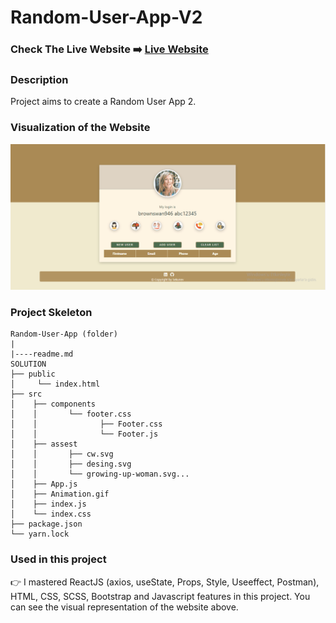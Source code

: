 # Random-User-App-V2

### Check The Live Website ➡️ [Live Website](https://sekunev-random-user-app-v2.netlify.app/)

### Description

Project aims to create a Random User App 2.

### Visualization of the Website

![image](https://github.com/Sekunev/Random-User-V/blob/main/src/Animation.gif)

### Project Skeleton

```
Random-User-App (folder)
|
|----readme.md
SOLUTION
├── public
│     └── index.html
├── src
│    ├── components
│    │       └── footer.css
│    │              ├── Footer.css
│    │              └── Footer.js
│    ├── assest
│    │       ├── cw.svg
│    │       ├── desing.svg
│    │       └── growing-up-woman.svg...
│    ├── App.js
│    ├── Animation.gif
│    ├── index.js
│    └── index.css
├── package.json
└── yarn.lock
```

### Used in this project

👉 I mastered ReactJS (axios, useState, Props, Style, Useeffect, Postman), HTML, CSS, SCSS, Bootstrap and Javascript features in this project. You can see the visual representation of the website above.
